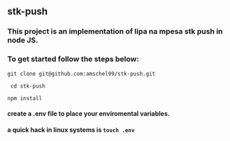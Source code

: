 ## stk-push
### This project is an implementation of lipa na mpesa stk push in node JS.
### To get started follow the steps below:
``` git clone git@github.com:amschel99/stk-push.git ```

``` cd stk-push```

```npm install```

#### create a .env file to place your enviromental variables.

#### a quick hack in linux systems is ``` touch .env ```




